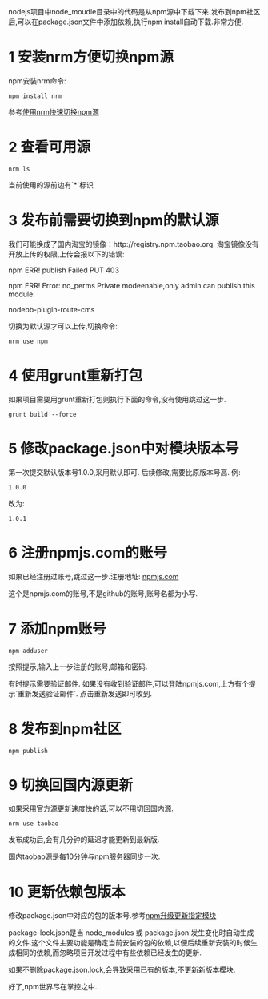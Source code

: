 <div class="jumbotron">
<p>nodejs项目中node_moudle目录中的代码是从npm源中下载下来.发布到npm社区后,可以在package.json文件中添加依赖,执行npm install自动下载.非常方便.</p>  
</div>

1 安装nrm方便切换npm源
===

npm安装nrm命令:

```
npm install nrm
```

参考[使用nrm快速切换npm源](http://localhost/article/nodejs/faq/1.html)


2 查看可用源
===

```
nrm ls 
```
	
<div class="bs-callout bs-callout-success">
	<p>当前使用的源前边有`*`标识</p>	
</div>

3 发布前需要切换到npm的默认源
===

<div class="bs-callout bs-callout-warning">
	<p>我们可能换成了国内淘宝的镜像：http://registry.npm.taobao.org. 淘宝镜像没有开放上传的权限,上传会报以下的错误:</p>
	<p>npm ERR! publish Failed PUT 403</p>
	<p>npm ERR! Error: no_perms Private modeenable,only admin can publish this module:</p>
	<p>nodebb-plugin-route-cms</p>
</div>

切换为默认源才可以上传,切换命令:

```
nrm use npm
```

4 使用grunt重新打包
===

如果项目需要用grunt重新打包则执行下面的命令,没有使用跳过这一步.

```
grunt build --force
```
	
5 修改package.json中对模块版本号
===

第一次提交默认版本号1.0.0,采用默认即可. 后续修改,需要比原版本号高.
例:
```
1.0.0
```

改为:

```
1.0.1
```
	
6 注册npmjs.com的账号
===

如果已经注册过账号,跳过这一步.注册地址: [npmjs.com](http://npmjs.com)   

<div class="bs-callout bs-callout-warning">
	<p>这个是npmjs.com的账号,不是github的账号,账号名都为小写.</p>	
</div>
	
7 添加npm账号
===

```
npm adduser
```
	
按照提示,输入上一步注册的账号,邮箱和密码. 

<div class="bs-callout bs-callout-warning">
	<p>有时提示需要验证邮件. 如果没有收到验证邮件,可以登陆npmjs.com,上方有个提示`重新发送验证邮件`. 点击重新发送即可收到.
	</p>
</div>

8 发布到npm社区
===
```
npm publish
```
	
9 切换回国内源更新
===
如果采用官方源更新速度快的话,可以不用切回国内源.

```
nrm use taobao
```

<div class="bs-callout bs-callout-warning">
	<p>发布成功后,会有几分钟的延迟才能更新到最新版.</p>
	<p>国内taobao源是每10分钟与npm服务器同步一次.</p>
</div>

10 更新依赖包版本
===

修改package.json中对应的包的版本号.参考[npm升级更新指定模块](http://localhost/article/nodejs/faq/7.html)

<div class="bs-callout bs-callout-warning">
	<p>package-lock.json是当 node_modules 或 package.json 发生变化时自动生成的文件.这个文件主要功能是确定当前安装的包的依赖,以便后续重新安装的时候生成相同的依赖,而忽略项目开发过程中有些依赖已经发生的更新.</p>
	<p>如果不删除package.json.lock,会导致采用已有的版本,不更新新版本模块.</p>
</div>

好了,npm世界尽在掌控之中.